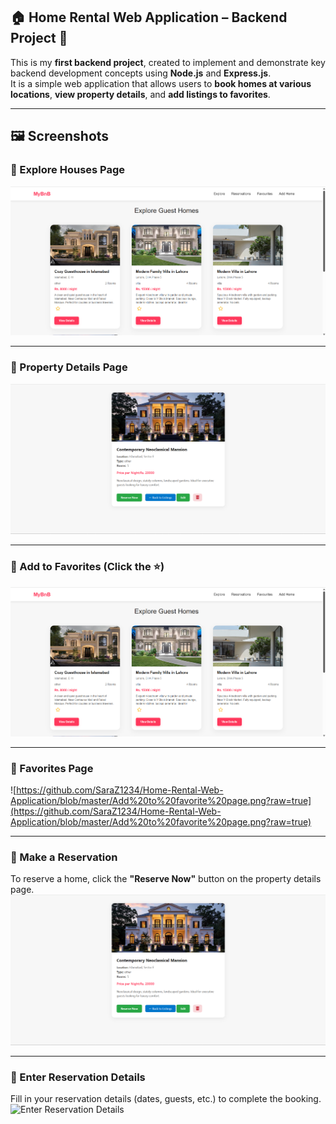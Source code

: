 ## 🏠 Home Rental Web Application – Backend Project 🚀

This is my **first backend project**, created to implement and demonstrate key backend development concepts using **Node.js** and **Express.js**.  
It is a simple web application that allows users to **book homes at various locations**, **view property details**, and **add listings to favorites**.

---

## 🖼️ Screenshots

### 🔹 Explore Houses Page  
![Explore Page](https://github.com/SaraZ1234/Home-Rental-Web-Application/blob/master/explore.png?raw=true)

---

### 🔹 Property Details Page  
![Details Page](https://github.com/SaraZ1234/Home-Rental-Web-Application/blob/master/details.png?raw=true)

---

### 🔹 Add to Favorites (Click the ⭐)  
![Add to Favorites](https://github.com/SaraZ1234/Home-Rental-Web-Application/blob/master/Add%20to%20favortes%20star.png?raw=true)

---
### 🔹 Favorites Page  
![https://github.com/SaraZ1234/Home-Rental-Web-Application/blob/master/Add%20to%20favorite%20page.png?raw=true](https://github.com/SaraZ1234/Home-Rental-Web-Application/blob/master/Add%20to%20favorite%20page.png?raw=true)

---
### 🔹 Make a Reservation  
To reserve a home, click the **"Reserve Now"** button on the property details page.  
![Reserve Now](https://github.com/SaraZ1234/Home-Rental-Web-Application/blob/master/details.png?raw=true)

---

### 🔹 Enter Reservation Details  
Fill in your reservation details (dates, guests, etc.) to complete the booking.  
![[Enter Reservation Details]([https://github.com/SaraZ1234/Home-Rental-Web-Application/blob/master/reservation%20page.png?raw=true)](https://github.com/SaraZ1234/Home-Rental-Web-Application/blob/master/kept%20reservation.png?raw=true](https://github.com/SaraZ1234/Home-Rental-Web-Application/blob/master/reservation%20page.png?raw=true))


